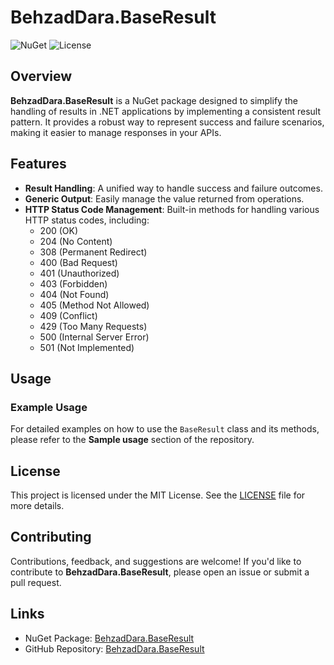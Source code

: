 # BehzadDara.BaseResult

![NuGet](https://img.shields.io/nuget/v/BehzadDara.BaseResult?style=flat-square)
![License](https://img.shields.io/badge/license-MIT-brightgreen)

## Overview

**BehzadDara.BaseResult** is a NuGet package designed to simplify the handling of results in .NET applications by implementing a consistent result pattern. It provides a robust way to represent success and failure scenarios, making it easier to manage responses in your APIs.

## Features

- **Result Handling**: A unified way to handle success and failure outcomes.
- **Generic Output**: Easily manage the value returned from operations.
- **HTTP Status Code Management**: Built-in methods for handling various HTTP status codes, including:
  - 200 (OK)
  - 204 (No Content)
  - 308 (Permanent Redirect)
  - 400 (Bad Request)
  - 401 (Unauthorized)
  - 403 (Forbidden)
  - 404 (Not Found)
  - 405 (Method Not Allowed)
  - 409 (Conflict)
  - 429 (Too Many Requests)
  - 500 (Internal Server Error)
  - 501 (Not Implemented)

## Usage

### Example Usage

For detailed examples on how to use the `BaseResult` class and its methods, please refer to the **Sample usage** section of the repository.

## License

This project is licensed under the MIT License. See the [LICENSE](LICENSE) file for more details.

## Contributing

Contributions, feedback, and suggestions are welcome! If you'd like to contribute to **BehzadDara.BaseResult**, please open an issue or submit a pull request.

## Links

- NuGet Package: [BehzadDara.BaseResult](https://www.nuget.org/packages/BehzadDara.BaseResult)
- GitHub Repository: [BehzadDara.BaseResult](https://github.com/BehzadDara/BehzadDara.BaseResult)

